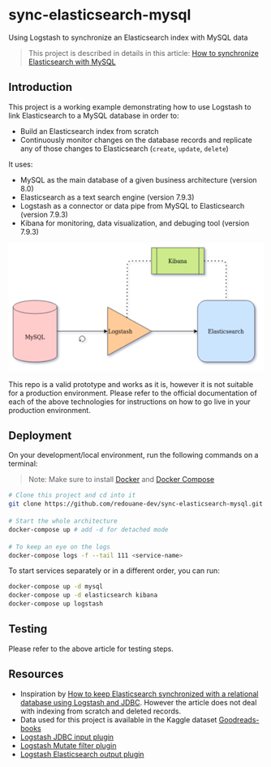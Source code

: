 # sync-elasticsearch-mysql
Using Logstash to synchronize an Elasticsearch index with MySQL data

> This project is described in details in this article: [How to synchronize Elasticsearch with MySQL](https://towardsdatascience.com/how-to-synchronize-elasticsearch-with-mysql-ed32fc57b339)

## Introduction

This project is a working example demonstrating how to use Logstash to link Elasticsearch to a MySQL database in order to:
- Build an Elasticsearch index from scratch
- Continuously monitor changes on the database records and replicate any of those changes to Elasticsearch (`create`, `update`, `delete`)

It uses:
- MySQL as the main database of a given business architecture (version 8.0)
- Elasticsearch as a text search engine (version 7.9.3)
- Logstash as a connector or data pipe from MySQL to Elasticsearch (version 7.9.3)
- Kibana for monitoring, data visualization, and debuging tool (version 7.9.3)

![Architecture of this project](./docs/sync-elasticsearch-mysql.png)

This repo is a valid prototype and works as it is, however it is not suitable for a production environment. Please refer to the official documentation of each of the above technologies for instructions on how to go live in your production environment.

## Deployment
On your development/local environment, run the following commands on a terminal:

> Note: Make sure to install [Docker](https://docs.docker.com/get-docker/) and [Docker Compose](https://docs.docker.com/compose/install/)

```bash
# Clone this project and cd into it
git clone https://github.com/redouane-dev/sync-elasticsearch-mysql.git && cd sync-elasticsearch-mysql

# Start the whole architecture
docker-compose up # add -d for detached mode

# To keep an eye on the logs
docker-compose logs -f --tail 111 <service-name>
```

To start services separately or in a different order, you can run:
```bash
docker-compose up -d mysql
docker-compose up -d elasticsearch kibana
docker-compose up logstash
```

## Testing
Please refer to the above article for testing steps.

## Resources
- Inspiration by [How to keep Elasticsearch synchronized with a relational database using Logstash and JDBC](https://www.elastic.co/blog/how-to-keep-elasticsearch-synchronized-with-a-relational-database-using-logstash). However the article does not deal with indexing from scratch and deleted records.
- Data used for this project is available in the Kaggle dataset [Goodreads-books](https://www.kaggle.com/jealousleopard/goodreadsbooks)
- [Logstash JDBC input plugin](https://www.elastic.co/guide/en/logstash/current/plugins-inputs-jdbc.html)
- [Logstash Mutate filter plugin](https://www.elastic.co/guide/en/logstash/current/plugins-filters-mutate.html)
- [Logstash Elasticsearch output plugin](https://www.elastic.co/guide/en/logstash/current/plugins-outputs-elasticsearch.html)
